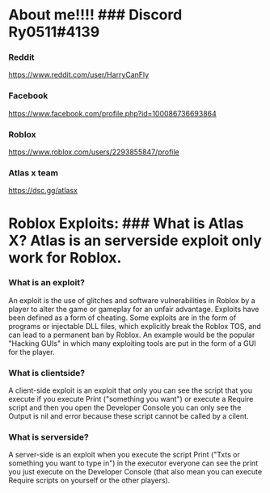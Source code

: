 <h1> About me!!!!
### Discord
Ry0511#4139

### Reddit
https://www.reddit.com/user/HarryCanFly

### Facebook
https://www.facebook.com/profile.php?id=100086736693864

### Roblox
https://www.roblox.com/users/2293855847/profile

### Atlas x team
https://dsc.gg/atlasx
 
 <h1> Roblox Exploits:
### What is Atlas X?
Atlas is an serverside exploit only work for Roblox.

### What is an exploit?
An exploit is the use of glitches and software vulnerabilities in Roblox by a player to alter the game or gameplay for an unfair advantage. Exploits have been defined as a form of cheating.
Some exploits are in the form of programs or injectable DLL files, which explicitly break the Roblox TOS, and can lead to a permanent ban by Roblox. An example would be the popular "Hacking GUIs" in which many exploiting tools are put in the form of a GUI for the player.

### What is clientside?
A client-side exploit is an exploit that only you can see the script that you execute if you execute Print ("something you want") or execute a Require script and then you open the Developer Console you can only see the Output is nil and error because these script cannot be called by a cilent.

### What is serverside?
A server-side is an exploit when you execute the script Print ("Txts or something you want to type in") in the executor everyone can see the print you just execute on the Developer Console (that also mean you can execute Require scripts on yourself or the other players).
